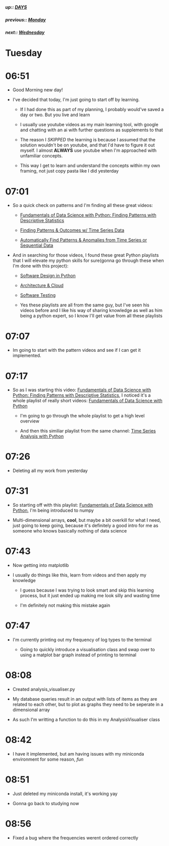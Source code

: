 ##### up:: [DAYS](../mocs/days.md)

##### previous:: [Monday](./02Oct2023.md)

##### next:: [Wednesday](./04Oct2023.md)

# Tuesday

# 06:51

- Good Morning new day!

- I've decided that today, I'm just going to start off by learning.
  
  - If I had done this as part of my planning, I probably would've saved a day or two. But you live and learn
  
  - I usually use youtube videos as my main learning tool, with google and chatting with an ai with further questions as supplements to that
  
  - The reason I *SKIPPED* the learning is because I assumed that the solution wouldn't be on youtube, and that I'd have to figure it out myself. I almost **ALWAYS** use youtube when I'm approached with unfamiliar concepts.
  
  - This way I get to learn and understand the concepts within my own framing, not just copy pasta like I did yesterday

# 07:01

- So a quick check on patterns and I'm finding all these great videos:
  
  - [Fundamentals of Data Science with Python: Finding Patterns with Descriptive Statistics](https://www.youtube.com/watch?v=VohdcwGLVnw)
  
  - [Finding Patterns & Outcomes w/ Time Series Data](https://www.youtube.com/watch?v=zBVQvVCZPCM)
  
  - [Automatically Find Patterns & Anomalies from Time Series or Sequential Data](https://www.youtube.com/watch?v=WvaBPSeA_JA)

- And in searching for those videos, I found these great Python playlists that I will elevate my python skills for sure(gonna go through these when I'm done with this project):
  
  - [Software Design in Python](https://www.youtube.com/playlist?list=PLC0nd42SBTaNuP4iB4L6SJlMaHE71FG6N)
  
  - [Architecture & Cloud](https://youtube.com/playlist?list=PLC0nd42SBTaO3aajVi2FomC86q6TeRM_Y&si=JtQFm571HKe8mcwa)
  
  - [Software Testing](https://youtube.com/playlist?list=PLC0nd42SBTaPYSgBqtlltw328zuafaCzA&si=h_5yRqswOlhVbZTp)
  
  - Yes these playlists are all from the same guy, but I've seen his videos before and I like his way of sharing knowledge as well as him being a python expert, so I know I'll get value from all these playlists

# 07:07

- Im going to start with the pattern videos and see if I can get it implemented.

# 07:17

- So as I was starting this video: 
  [Fundamentals of Data Science with Python: Finding Patterns with Descriptive Statistics](https://www.youtube.com/watch?v=VohdcwGLVnw), I noticed it's a whole playlist of really short videos:
  [Fundamentals of Data Science with Python](https://www.youtube.com/playlist?list=PLTgRMOcmRb3MHWbS838mwbNqGGEgbmym8)
  
  - I'm going to go through the whole playlist to get a high level overview
  
  - And then this similiar playlist from the same channel:
    [Time Series Analysis with Python](https://www.youtube.com/playlist?list=PLTgRMOcmRb3MpykLdyTwi9B1tLU9_KdEF)

# 07:26

- Deleting all my work from yesterday

# 07:31

- So starting off with this playlist: [Fundamentals of Data Science with Python](https://www.youtube.com/playlist?list=PLTgRMOcmRb3MHWbS838mwbNqGGEgbmym8), I'm being introduced to numpy

- Multi-dimensional arrays, **cool**, but maybe a bit overkill for what I need, just going to keep going, because it's definitely a good intro for me as someone who knows basically nothing of data science

# 07:43

- Now getting into matplotlib

- I usually do things like this, learn from videos and then apply my knowledge
  
  - I guess because I was trying to look smart and skip this learning process, but it just ended up making me look silly and wasting time
  
  - I'm definitely not making this mistake again

# 07:47

- I'm currently printing out my frequency of log types to the terminal
  
  - Going to quickly introduce a visualisation class and swap over to using a matplot bar graph instead of printing to terminal

# 08:08

- Created analysis_visualiser.py

- My database queries result in an output with lists of items as they are related to each other, but to plot as graphs they need to be seperate in a dimensional array

- As such I'm writting a function to do this in my AnalysisVisualiser class

# 08:42

- I have it implemented, but am having issues with my miniconda environment for some reason, *fun*

# 08:51

- Just deleted my miniconda install, it's working yay

- Gonna go back to studying now

# 08:56

- Fixed a bug where the frequencies werent ordered correctly